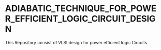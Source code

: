 # ADIABATIC_TECHNIQUE_FOR_POWER_EFFICIENT_LOGIC_CIRCUIT_DESIGN
This Repository consist of VLSI design for power efficient logic Circuits
